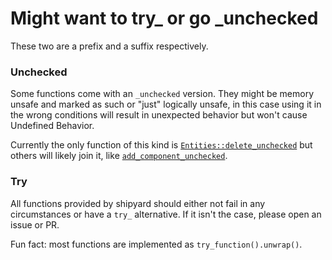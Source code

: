 # Might want to try_ or go _unchecked

These two are a prefix and a suffix respectively.

### Unchecked

Some functions come with an `_unchecked` version. They might be memory unsafe and marked as such or "just" logically unsafe, in this case using it in the wrong conditions will result in unexpected behavior but won't cause Undefined Behavior.

Currently the only function of this kind is [`Entities::delete_unchecked`](https://docs.rs/shipyard/latest/shipyard/struct.Entities.html#method.delete_unchecked) but others will likely join it, like [`add_component_unchecked`](https://github.com/leudz/shipyard/issues/50).

### Try

All functions provided by shipyard should either not fail in any circumstances or have a `try_` alternative. If it isn't the case, please open an issue or PR.

Fun fact: most functions are implemented as `try_function().unwrap()`.
